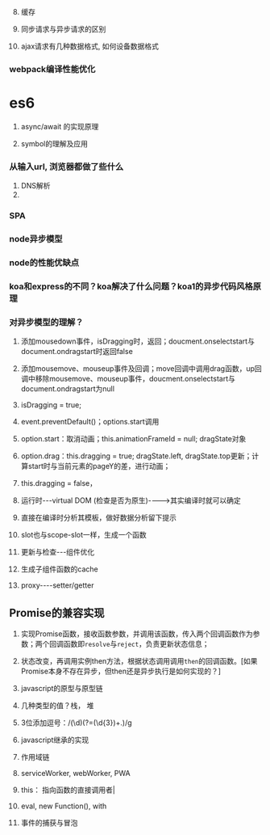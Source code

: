 8. 缓存

9. 同步请求与异步请求的区别

10. ajax请求有几种数据格式, 如何设备数据格式

### webpack编译性能优化

# es6

1. async/await 的实现原理

2. symbol的理解及应用


### 从输入url, 浏览器都做了些什么
1. DNS解析
2.

### SPA


### node异步模型

### node的性能优缺点


### koa和express的不同？koa解决了什么问题？koa1的异步代码风格原理


### 对异步模型的理解？




1. 添加mousedown事件，isDragging时，返回；doucment.onselectstart与document.ondragstart时返回false
2. 添加mousemove、mouseup事件及回调；move回调中调用drag函数，up回调中移除mousemove、mouseup事件，doucment.onselectstart与document.ondragstart为null
3. isDragging = true;
4. event.preventDefault()；options.start调用
5. option.start：取消动画；this.animationFrameId = null; dragState对象
6. option.drag：this.dragging = true; dragState.left, dragState.top更新；计算start时与当前元素的pageY的差，进行动画；
7. this.dragging = false，



1. 运行时---virtual DOM (检查是否为原生)---->其实编译时就可以确定
2. 直接在编译时分析其模板，做好数据分析留下提示
3. slot也与scope-slot一样，生成一个函数
4. 更新与检查---组件优化
5. 生成子组件函数的cache
6. proxy----setter/getter

## Promise的兼容实现
1. 实现Promise函数，接收函数参数，并调用该函数，传入两个回调函数作为参数；两个回调函数即`resolve`与`reject`，负责更新状态信息；
2. 状态改变，再调用实例then方法，根据状态调用调用`then`的回调函数。[如果Promise本身不存在异步，但then还是异步执行是如何实现的？]


1. javascript的原型与原型链
2. 几种类型的值？栈， 堆
3. 3位添加逗号：/(\d)(?=(\d{3})+\.)/g
4. javascript继承的实现
5. 作用域链
6. serviceWorker, webWorker, PWA
7. this： 指向函数的直接调用者\|
8. eval, new Function(), with
8. 事件的捕获与冒泡
